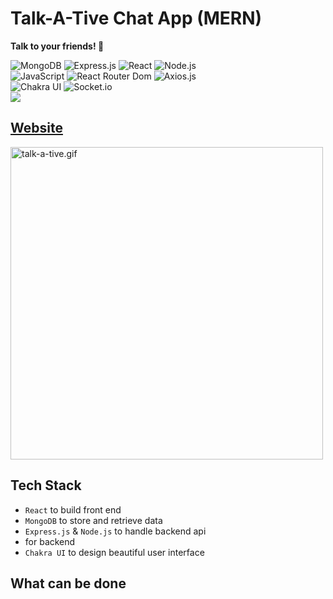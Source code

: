 # Talk-A-Tive Chat App (MERN)

<b>Talk to your friends! 🥳</b>



![MongoDB](https://img.shields.io/badge/MongoDB-%234ea94b.svg?style=flat-square&logo=mongodb&logoColor=white)
![Express.js](https://img.shields.io/badge/express.js-%23404d59.svg?style=flat-square&logo=express&logoColor=%2361DAFB)
![React](https://img.shields.io/badge/-React-61DAFB?style=flat-square&logo=react&logoColor=ffffff)
![Node.js](https://img.shields.io/badge/-Node.js-339933?style=flat-square&logo=Node.js&logoColor=A3DA8D)
<br>
![JavaScript](https://img.shields.io/badge/-JavaScript-%23F7DF1C?style=flat-square&logo=javascript&logoColor=000000&labelColor=%23F7DF1C&color=%23FFCE5A)
![React Router Dom](https://img.shields.io/badge/-React%20Router%20Dom-61DAFB?style=flat-square&logo=reactrouter)
![Axios.js](https://img.shields.io/badge/-Axios.js-61DAFB?style=flat-square&logo=react&logoColor=ffffff)
<br>
![Chakra UI](https://img.shields.io/badge/-Chakra%20UI-319795?style=flat-square&logo=chakraui&logoColor=000)
![Socket.io](https://img.shields.io/badge/-Socket.io-F6D860?style=flat-square&logo=Socket.io&logoColor=010101)
<br>
<a href="https://github.com/piyush-eon/mern-chat-app" alt="reference" target="_blank"><img src="http://img.shields.io/badge/-Reference-007ACC?style=flat-square&logo=github&logoColor=ffffff" > </a>

## [Website](https://talk-a-tive-chat-app.herokuapp.com/)

<img src="frontend/public/talk-a-tive.gif" alt="talk-a-tive.gif" width=500 />

## Tech Stack
- `React` to build front end
- `MongoDB` to store and retrieve data
- `Express.js` & `Node.js` to handle backend api
-  for backend
- `Chakra UI` to design beautiful user interface

## What can be done

